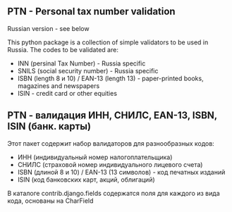 ## PTN - Personal tax number validation
Russian version - see below

This python package is a collection of simple validators to be used in Russia.
The codes to be validated are:
 * INN (persinal Tax Number) - Russia specific
 * SNILS (social security number)  - Russia specific
 * ISBN (length 8 и 10) / EAN-13 (length 13) - paper-printed books, magazines and newspapers
 * ISIN - credit card or other equities

## PTN - валидация ИНН, СНИЛС, EAN-13, ISBN, ISIN (банк. карты)
Этот пакет содержит набор валидаторов для разнообразных кодов:
 * ИНН (индивидуальный номер налогоплательщика)
 * СНИЛС (страховой номер индивидуального лицевого счета)
 * ISBN (длиной 8 и 10) / EAN-13 (13 символов) - код печатных изданий
 * ISIN (код банковских карт, акций, облигаций)

В каталоге contrib.django.fields содержатся поля для каждого из вида кода, основаны на CharField
